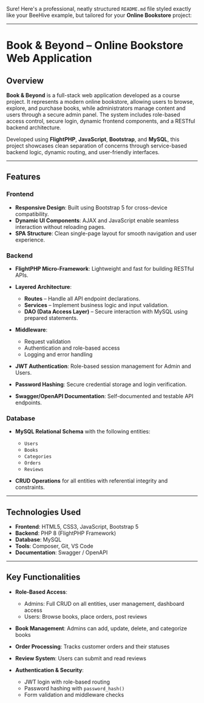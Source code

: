Sure! Here's a professional, neatly structured `README.md` file styled exactly like your BeeHive example, but tailored for your **Online Bookstore** project:

---

# Book & Beyond – Online Bookstore Web Application

## Overview

**Book & Beyond** is a full-stack web application developed as a course project. It represents a modern online bookstore, allowing users to browse, explore, and purchase books, while administrators manage content and users through a secure admin panel. The system includes role-based access control, secure login, dynamic frontend components, and a RESTful backend architecture.

Developed using **FlightPHP**, **JavaScript**, **Bootstrap**, and **MySQL**, this project showcases clean separation of concerns through service-based backend logic, dynamic routing, and user-friendly interfaces.

---

## Features

### Frontend

* **Responsive Design**: Built using Bootstrap 5 for cross-device compatibility.
* **Dynamic UI Components**: AJAX and JavaScript enable seamless interaction without reloading pages.
* **SPA Structure**: Clean single-page layout for smooth navigation and user experience.

### Backend

* **FlightPHP Micro-Framework**: Lightweight and fast for building RESTful APIs.
* **Layered Architecture**:

  * **Routes** – Handle all API endpoint declarations.
  * **Services** – Implement business logic and input validation.
  * **DAO (Data Access Layer)** – Secure interaction with MySQL using prepared statements.
* **Middleware**:

  * Request validation
  * Authentication and role-based access
  * Logging and error handling
* **JWT Authentication**: Role-based session management for Admin and Users.
* **Password Hashing**: Secure credential storage and login verification.
* **Swagger/OpenAPI Documentation**: Self-documented and testable API endpoints.

### Database

* **MySQL Relational Schema** with the following entities:

  * `Users`
  * `Books`
  * `Categories`
  * `Orders`
  * `Reviews`
* **CRUD Operations** for all entities with referential integrity and constraints.

---

## Technologies Used

* **Frontend**: HTML5, CSS3, JavaScript, Bootstrap 5
* **Backend**: PHP 8 (FlightPHP Framework)
* **Database**: MySQL
* **Tools**: Composer, Git, VS Code
* **Documentation**: Swagger / OpenAPI

---

## Key Functionalities

* **Role-Based Access**:

  * Admins: Full CRUD on all entities, user management, dashboard access
  * Users: Browse books, place orders, post reviews
* **Book Management**: Admins can add, update, delete, and categorize books
* **Order Processing**: Tracks customer orders and their statuses
* **Review System**: Users can submit and read reviews
* **Authentication & Security**:

  * JWT login with role-based routing
  * Password hashing with `password_hash()`
  * Form validation and middleware checks


